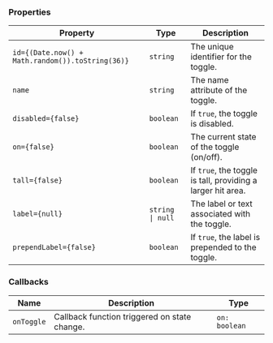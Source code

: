 ### Properties
| Property                                         | Type             | Description                                                 |
| ------------------------------------------------ | ---------------- | ----------------------------------------------------------- |
| `id={(Date.now() + Math.random()).toString(36)}` | `string`         | The unique identifier for the toggle.                       |
| `name`                                           | `string`         | The name attribute of the toggle.                           |
| `disabled={false}`                               | `boolean`        | If `true`, the toggle is disabled.                          |
| `on={false}`                                     | `boolean`        | The current state of the toggle (on/off).                   |
| `tall={false}`                                   | `boolean`        | If `true`, the toggle is tall, providing a larger hit area. |
| `label={null}`                                   | `string \| null` | The label or text associated with the toggle.               |
| `prependLabel={false}`                           | `boolean`        | If `true`, the label is prepended to the toggle.            |

### Callbacks

| Name       | Description                                  | Type          |
| ---------- | -------------------------------------------- | ------------- |
| `onToggle` | Callback function triggered on state change. | `on: boolean` |
